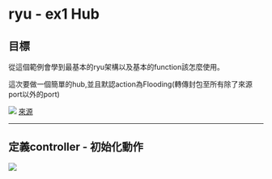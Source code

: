# ryu - ex1 Hub

## 目標

從這個範例會學到最基本的ryu架構以及基本的function該怎麼使用。

這次要做一個簡單的hub,並且默認action為Flooding(轉傳封包至所有除了來源port以外的port)

![](https://img2018.cnblogs.com/blog/1309518/201910/1309518-20191024105802987-842471749.png) [來源](https://www.cnblogs.com/ssyfj/p/11731565.html)

---

## 定義controller - 初始化動作

![](https://imgur.com/jV5nfZk.jpg)